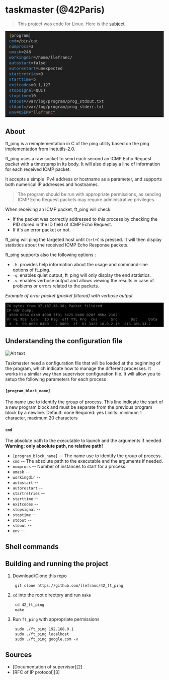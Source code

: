# taskmaster (@42Paris)

> This project was code for Linux. Here is the [subject][1].
>

![Alt text](https://github.com/llefranc/42_taskmaster/blob/main/taskmaster_example.png)

## About

ft_ping is a reimplementation in C of the ping utility based on the ping implementation from inetutils-2.0.

ft_ping uses a raw socket to send each second an ICMP Echo Request packet with a timestamp in its body.
It will also display a line of information for each received ICMP packet.

It accepts a simple IPv4 address or hostname as a parameter, and supports both numerical IP addresses and hostnames.

> The program should be run with appropriate permissions, as sending ICMP Echo Request packets may require administrative privileges.

When receiving an ICMP packet, ft_ping will check:
- If the packet was correctly addressed to this process by checking the PID stored in the ID field of ICMP Echo Request.
- If it's an error packet or not.

ft_ping will ping the targeted host until `Ctrl+C` is pressed. It will then display statistics about the received ICMP Echo Response packets.

ft_ping supports also the following options :
- `-h`: provides help information about the usage and command-line options of ft_ping.
- `-q`: enables quiet output, ft_ping will only display the end statistics.
- `-v`: enables verbose output and allows viewing the results in case of problems or errors related to the packets.

*Example of error packet (packet filtered) with verbose output*

![Alt text](https://github.com/llefranc/42_ft_ping/blob/main/ft_ping_example2.png)

## Understanding the configuration file

![Alt text](https://github.com/llefranc/42_taskmaster/blob/main/taskmaster_example_config_file.png)

Taskmaster need a configuration file that will be loaded at the beginning of the program, which indicate how to manage the different processes. It works in a similar way than supervisor configuration file.
It will allow you to setup the following parameters for each process :

#### `[program_block_name]`
The name use to identify the group of process. This line indicate the start of a new program block and must be separate from the previous program block by a newline.
Default: none
Required: yes
Limits: minimum 1 character, maximum 20 characters

#### `cmd`
The absolute path to the executable to launch and the arguments if needed.
**Warning: only absolute path, no relative path!**

- `[program_block_name]` -- The name use to identify the group of process.
- `cmd` -- The absolute path to the executable and the arguments if needed.
- `numprocs` -- Number of instances to start for a process.
- `umask` --
- `workingdir` --
- `autostart` --
- `autorestart` --
- `startretries` --
- `starttime` --
- `exitcodes` --
- `stopsignal` --
- `stoptime` --
- `stdout` --
- `stdout` --
- `env` --


## Shell commands



## Building and running the project

1. Download/Clone this repo

        git clone https://github.com/llefranc/42_ft_ping

2. `cd` into the root directory and run `make`

        cd 42_ft_ping
        make

3. Run `ft_ping` with appropriate permissions

		sudo ./ft_ping 192.168.0.1
		sudo ./ft_ping localhost
		sudo ./ft_ping google.com -v

## Sources

- [Documentation of supervisor][2]
- [RFC of IP protocol][3]

[1]: https://github.com/llefranc/42_taskmaster/blob/main/taskmaster.en.subject.pdf
[1]: http://supervisord.org/configuration.html